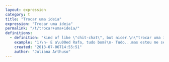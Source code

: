 ```yaml
---
layout: expression
category: t
title: "Trocar uma ideia"
expression: "Trocar uma ideia"
permalink: "/t/trocar+uma+ideia/"
definitions:
  - definition: "kind of like \"chit-chat\", but nicer.\n\"trocar uma ideia\" - to exchange some ideas with someone, about anything you feel like.\nGenerally the conversation is about deep questions of \"life, the universe and everything\". However, \"trocar uma ideia\" can also be a nice way to get to know someone, like when you discuss about musical preferences, and things like that.\nIt works better when one or both of the speakers are drunk."
    example: "1)\n- E a\u00ed Rafa, tudo bom?\n- Tudo...mas estou me sentindo meio triste hoje.\n- Tudo bem, senta aqui, vamos \"trocar uma ideia\"!\n\n2) \n- Vamos pra um barzinho hoje?\n- Opa, claro que sim! T\u00f4 querendo mesmo trocar uma ideias com algu\u00e9m!\n- Ent\u00e3o vambora!"
    created: "2013-07-06T14:55:51"
    author: "Juliana Arthuso"
---
```

